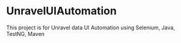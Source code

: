# UnravelUIAutomation
This project is for Unravel data UI Automation using Selenium, Java, TestNG, Maven 

